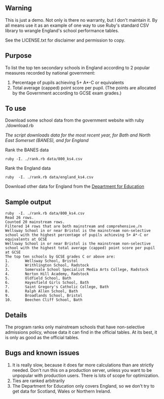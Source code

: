 ## Warning

This is just a demo. Not only is there no warranty, but I don't maintain it. By all means use it as an example of one way to use Ruby's standard CSV library to wrangle England's school performance tables.

See the LICENSE.txt for disclaimer and permission to copy.

## Purpose

To list the top ten secondary schools in England according to 2 popular measures recorded by national government:
1. Percentage of pupils achieving 5+ A*-C or equivalents
2. Total average (capped) point score per pupil. (The points are allocated by the Government according to GCSE exam grades.)

## To use

Download some school data from the government website with
    ruby ./download.rb

_The script downloads data for the most recent year, for Bath and North East Somerset (BANES), and for England_

Rank the BANES data

    ruby -I. ./rank.rb data/800_ks4.csv

Rank the England data

    ruby  -I. ./rank.rb data/england_ks4.csv

Download other data for England from the [Department for Education](http://www.education.gov.uk/schools/performance/2013/download_data.html)

## Sample output
```
ruby  -I. ./rank.rb data/800_ks4.csv
Read 26 rows.
Counted 20 mainstream rows.
Filtered 14 rows that are both mainstream and comprehensive./n
Wellsway School in or near Bristol is the mainstream non-selective school with the highest percentage of pupils achieving 5+ A*-C or equivalents at GCSE
Wellsway School in or near Bristol is the mainstream non-selective school with the highest total average (capped) point score per pupil at GCSE
The top ten schools by GCSE grades C or above are:
1.       Wellsway School, Bristol
2.       Writhlington School, Radstock
3.       Somervale School Specialist Media Arts College, Radstock
4.       Norton Hill Academy, Radstock
5.       Oldfield School, Bath
6.       Hayesfield Girls School, Bath
7.       Saint Gregory's Catholic College, Bath
8.       Ralph Allen School, Bath
9.       Broadlands School, Bristol
10.      Beechen Cliff School, Bath
```
## Details

The program ranks only mainstream schools that have non-selective admissions policy, whose data it can find in the official tables. At its best, it is only as good as the official tables.

## Bugs and known issues

1. It is really slow, because it does far more calculations than are strictly needed. Don't run this on a production server, unless you want to be unpopular with production users. There is lots of scope for optimization.
2. Ties are ranked arbitrarily
3. The Department for Education only covers England, so we don't try to get data for Scotland, Wales or Northern Ireland.
